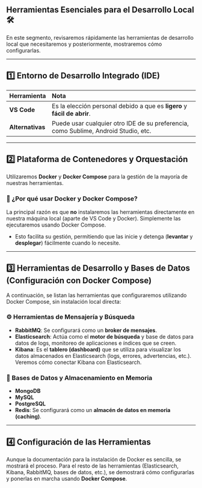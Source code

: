 ## Herramientas Esenciales para el Desarrollo Local 🛠️

En este segmento, revisaremos rápidamente las herramientas de desarrollo local que necesitaremos y posteriormente, mostraremos cómo configurarlas.

---

## 1️⃣ Entorno de Desarrollo Integrado (IDE)

| Herramienta | Nota |
| :--- | :--- |
| **VS Code** | Es la elección personal debido a que es **ligero** y **fácil de abrir**. |
| **Alternativas** | Puede usar cualquier otro IDE de su preferencia, como Sublime, Android Studio, etc. |

---

## 2️⃣ Plataforma de Contenedores y Orquestación

Utilizaremos **Docker** y **Docker Compose** para la gestión de la mayoría de nuestras herramientas.

### 📌 ¿Por qué usar Docker y Docker Compose?

La principal razón es que **no** instalaremos las herramientas directamente en nuestra máquina local (aparte de VS Code y Docker). Simplemente las ejecutaremos usando Docker Compose.

* Esto facilita su gestión, permitiendo que las inicie y detenga (**levantar** y **desplegar**) fácilmente cuando lo necesite.

---

## 3️⃣ Herramientas de Desarrollo y Bases de Datos (Configuración con Docker Compose)

A continuación, se listan las herramientas que configuraremos utilizando Docker Compose, sin instalación local directa:

### ⚙️ Herramientas de Mensajería y Búsqueda

* **RabbitMQ**: Se configurará como un **broker de mensajes**.
* **Elasticsearch**: Actúa como el **motor de búsqueda** y base de datos para datos de logs, monitoreo de aplicaciones e índices que se creen.
* **Kibana**: Es el **tablero (dashboard)** que se utiliza para visualizar los datos almacenados en Elasticsearch (logs, errores, advertencias, etc.). Veremos cómo conectar Kibana con Elasticsearch.

### 💾 Bases de Datos y Almacenamiento en Memoria

* **MongoDB**
* **MySQL**
* **PostgreSQL**
* **Redis**: Se configurará como un **almacén de datos en memoria (caching)**.

---

## 4️⃣ Configuración de las Herramientas

Aunque la documentación para la instalación de Docker es sencilla, se mostrará el proceso. Para el resto de las herramientas (Elasticsearch, Kibana, RabbitMQ, bases de datos, etc.), se demostrará cómo configurarlas y ponerlas en marcha usando **Docker Compose**.